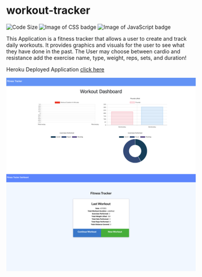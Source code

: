 # workout-tracker

![Code Size](https://img.shields.io/github/languages/code-size/cparros/workout-tracker)
![Image of CSS badge](https://img.shields.io/badge/CSS-2.6%25-purple)
![Image of JavaScript badge](https://img.shields.io/badge/JavaScript-62.4%25-yellow)


This Application is a fitness tracker that allows a user to create and track daily workouts. It provides graphics and visuals for the user to see what they have done in the past.  The User may choose between cardio and resistance add the exercise name, type, weight, reps, sets, and duration! 

Heroku Deployed Application [click here](https://serene-taiga-73545.herokuapp.com/)

![dashboard-image](./assets/images/dashboard.png)
![dashboard-image](./assets/images/last-workout.png)